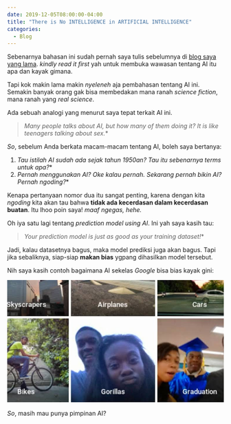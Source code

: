 ```yaml
---
date: 2019-12-05T08:00:00-04:00
title: "There is No INTELLIGENCE in ARTIFICIAL INTELLIGENCE"
categories:
  - Blog
---
```


Sebenarnya bahasan ini sudah pernah saya tulis sebelumnya di [blog saya yang lama](https://wp.me/p6nlXw-iG). _kindly read it first_ yah untuk membuka wawasan tentang AI itu apa dan kayak gimana.

Tapi kok makin lama makin _nyeleneh_ aja pembahasan tentang AI ini. Semakin banyak orang gak bisa membedakan mana ranah _science fiction_, mana ranah yang _real science_. 

Ada sebuah analogi yang menurut saya tepat terkait AI ini.

> _Many people talks about AI, but how many of them doing it? It is like teenagers talking about sex._*

_So_, sebelum Anda berkata macam-macam tentang AI, boleh saya bertanya: 

1. _Tau istilah AI sudah ada sejak tahun 1950an? Tau itu sebenarnya terms untuk apa?_*
2. _Pernah menggunakan AI? Oke kalau pernah. Sekarang pernah bikin AI? Pernah ngoding?_*

Kenapa pertanyaan nomor dua itu sangat penting, karena dengan kita _ngoding_ kita akan tau bahwa __tidak ada kecerdasan dalam kecerdasan buatan__. Itu lhoo poin saya! _maaf ngegas, hehe._

Oh iya satu lagi tentang _prediction model using AI_. Ini yah saya kasih tau: 

> _Your prediction model is just as good as your training dataset!_*

Jadi, kalau datasetnya bagus, maka model prediksi juga akan bagus. Tapi jika sebaliknya, siap-siap __makan bias__ ygpang dihasilkan model tersebut.

Nih saya kasih contoh bagaimana AI sekelas _Google_ bisa bias kayak gini:

![alt text](https://raw.githubusercontent.com/ikanx101/ikanx101.github.io/master/_posts/Post_ngegas/images.jpeg "tes")

_So_, masih mau punya pimpinan AI?
